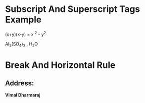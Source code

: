 <h1>Subscript And Superscript Tags Example</h1>
<p>(x+y)(x-y) = x <sup>2</sup> - y<sup>2</sup></p>
<p>AI<sub>2</sub>(SO<sub>4</sub>)<sub>3</sub> , H<sub>2</sub>O</p>


<h1>Break And Horizontal Rule</h1>

<h2>Address:</h2>
<b>Vimal Dharmaraj</b
